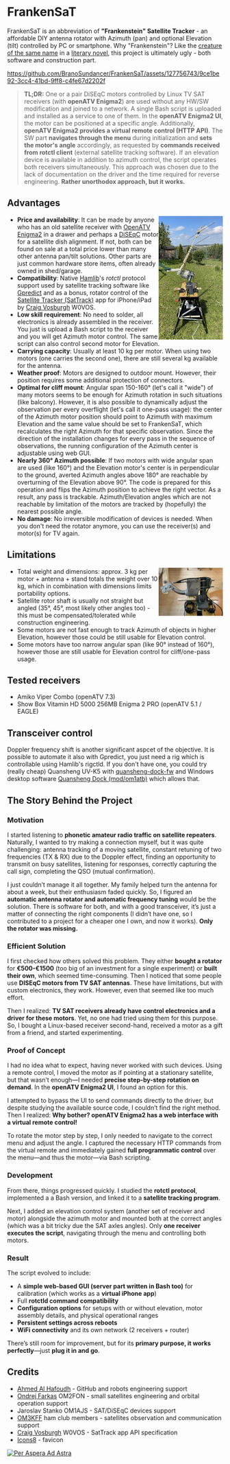 # FrankenSaT

FrankenSaT is an abbreviation of <b>"Frankenstein" Satellite Tracker</b> - an affordable DIY antenna rotator with Azimuth (pan) and optional Elevation (tilt) controlled by PC or smartphone. Why "Frankenstein"? Like the [creature of the same name](https://en.wikipedia.org/wiki/Frankenstein%27s_monster) in a [literary novel](https://en.wikipedia.org/wiki/Frankenstein), this project is ultimately ugly - both software and construction part.

https://github.com/BranoSundancer/FrankenSaT/assets/127756743/9ce1be92-3cc4-41bd-9ff8-c4fe67d2202f

> **TL;DR:** One or a pair DiSEqC motors controlled by Linux TV SAT receivers (with **openATV Enigma2**) are used without any HW/SW modification and joined to a network. A single Bash script is uploaded and installed as a service to one of them. In the **openATV Enigma2 UI**, the motor can be positioned at a specific angle. Additionally, **openATV Enigma2 provides a virtual remote control (HTTP API)**. The SW part **navigates through the menu** during initialization and **sets the motor's angle** accordingly, as requested by **commands received from rotctl client** (external satellite tracking software). If an elevation device is available in addition to azimuth control, the script operates both receivers simultaneously. This approach was chosen due to the lack of documentation on the driver and the time required for reverse engineering. **Rather unorthodox approach, but it works.**

## Advantages

[<img src="https://raw.githubusercontent.com/BranoSundancer/FrankenSaT/main/FrankenSaT.jpg" alt="FrankenSaT" title="FrankenSaT" width="150" align="right"/>](FrankenSaT.jpg)
* **Price and availability**: It can be made by anyone who has an old satellite receiver with [OpenATV Enigma2](https://github.com/openatv/enigma2) in a drawer and perhaps a [DiSEqC](https://en.wikipedia.org/wiki/DiSEqC) motor for a satellite dish alignment. If not, both can be found on sale at a total price lower than many other antenna pan/tilt solutions. Other parts are just common hardware store items, often already owned in shed/garage.
* **Compatibility**: Native [Hamlib](https://github.com/Hamlib/Hamlib)'s _rotctl_ protocol support used by satellite tracking software like [Gpredict](https://oz9aec.dk/gpredict/) and as a bonus, rotator control of the [Satellite Tracker (SatTrack)](https://apps.apple.com/us/app/satellite-tracker/id1438679383) app for iPhone/iPad by [Craig Vosburgh](https://www.linkedin.com/in/craigvosburgh) W0VOS.
* **Low skill requirement**: No need to solder, all electronics is already assembled in the receiver. You just is upload a Bash script to the receiver and you will get Azimuth motor control. The same script can also control second motor for Elevation.
* **Carrying capacity**: Usually at least 10 kg per motor. When using two motors (one carries the second one), there are still several kg available for the antenna.
* **Weather proof**: Motors are designed to outdoor mount. However, their position requires some additional protection of connectors.
* **Optimal for cliff mount**: Angular span 150-160° (let's call it "wide") of many motors seems to be enough for Azimuth rotation in such situations (like balcony). However, it is also possible to dynamically adjust the observation per every overflight (let's call it one-pass usage): the center of the Azimuth motor position should point to Azimuth with maximum Elevation and the same value should be set to FrankenSaT, which recalculates the right Azimuth for that specific observation. Since the direction of the installation changes for every pass in the sequence of observations, the running configuration of the Azimuth center is adjustable using web GUI.
* **Nearly 360° Azimuth possible**: If two motors with wide angular span are used (like 160°) and the Elevation motor's center is in perpendicular to the ground, averted Azimuth angles above 180° are reachable by overturning of the Elevation above 90°. The code is prepared for this operation and flips the Azimuth position to achieve the right vector. As a result, any pass is trackable. Azimuth/Elevation angles which are not reachable by limitation of the motors are tracked by (hopefully) the nearest possible angle.
* **No damage**: No irreversible modification of devices is needed. When you don't need the rotator anymore, you can use the receiver(s) and motor(s) for TV again.

## Limitations

[<img src="https://raw.githubusercontent.com/BranoSundancer/FrankenSaT/main/motors.jpg" alt="Azimuth and Elevation motors connected together" title="Azimuth and Elevation motors connected together" width="150" align="right"/>](motors.jpg)
* Total weight and dimensions: approx. 3 kg per motor + antenna + stand totals the weight over 10 kg, which in combination with dimensions limits portability options.
* Satellite rotor shaft is usually not straight but angled (35°, 45°, most likely other angles too) - this must be compensated/tolerated while construction engineering.
* Some motors are not fast enough to track Azimuth of objects in higher Elevation, however those could be still usable for Elevation control.
* Some motors have too narrow angular span (like 90° instead of 160°), however those are still usable for Elevation control for cliff/one-pass usage.

## Tested receivers

* Amiko Viper Combo (openATV 7.3)
* Show Box Vitamin HD 5000 256MB Enigma 2 PRO (openATV 5.1 / EAGLE)

## Transceiver control

Doppler frequency shift is  another significant aspcet of the objective. It is possible to automate it also with Gpredict, you just need a rig which is controllable using Hamlib's rigctld. If you don't have one, you could try (really cheap) Quansheng UV-K5 with [quansheng-dock-fw](https://github.com/nicsure/quansheng-dock-fw) and Windows desktop software [Quansheng Dock (mod/om1atb)](https://github.com/BranoSundancer/QuanshengDock-mod-om1atb/releases) which allows that.

## The Story Behind the Project

### Motivation

I started listening to **phonetic amateur radio traffic on satellite repeaters**. Naturally, I wanted to try making a connection myself, but it was quite challenging: antenna tracking of a moving satellite, constant retuning of two frequencies (TX & RX) due to the Doppler effect, finding an opportunity to transmit on busy satellites, listening for responses, correctly capturing the call sign, completing the QSO (mutual confirmation).

I just couldn’t manage it all together. My family helped turn the antenna for about a week, but their enthusiasm faded quickly. So, I figured an **automatic antenna rotator and automatic frequency tuning** would be the solution. There is software for both, and with a good transceiver, it’s just a matter of connecting the right components (I didn’t have one, so I contributed to a project for a cheaper one I own, and now it works). **Only the rotator was missing.**

### Efficient Solution

I first checked how others solved this problem. They either **bought a rotator** for **€500-€1500** (too big of an investment for a single experiment) or **built their own**, which seemed time-consuming. Then I noticed that some people use **DISEqC motors from TV SAT antennas**. These have limitations, but with custom electronics, they work. However, even that seemed like too much effort.

Then I realized: **TV SAT receivers already have control electronics and a driver for these motors**. Yet, no one had tried using them for this purpose. So, I bought a Linux-based receiver second-hand, received a motor as a gift from a friend, and started experimenting.

### Proof of Concept

I had no idea what to expect, having never worked with such devices. Using a remote control, I moved the motor as if pointing at a stationary satellite, but that wasn’t enough—I needed **precise step-by-step rotation on demand**. In the **openATV Enigma2 UI**, I found an option for this.

I attempted to bypass the UI to send commands directly to the driver, but despite studying the available source code, I couldn’t find the right method. Then I realized: **Why bother? openATV Enigma2 has a web interface with a virtual remote control!**

To rotate the motor step by step, I only needed to navigate to the correct menu and adjust the angle. I captured the necessary HTTP commands from the virtual remote and immediately gained **full programmatic control** over the menu—and thus the motor—via Bash scripting.

### Development

From there, things progressed quickly. I studied the **rotctl protocol**, implemented a a Bash version, and linked it to a **satellite tracking program**.

Next, I added an elevation control system (another set of receiver and motor) alongside the azimuth motor and mounted both at the correct angles (which was a bit tricky due the SAT axles angles). Only **one receiver executes the script**, navigating through the menu and controlling both motors.

### Result

The script evolved to include:

- A **simple web-based GUI (server part written in Bash too)** for calibration (which works as a **virtual iPhone app**)
- Full **rotctld command compatibility**
- **Configuration options** for setups with or without elevation, motor assembly details, and physical operational ranges
- **Persistent settings across reboots**
- **WiFi connectivity** and its own network (2 receivers + router)

There’s still room for improvement, but for its **primary purpose, it works perfectly**—just **plug it in and go**.

## Credits

* [Ahmed Al Hafoudh](https://www.linkedin.com/in/alhafoudh) - GitHub and robots engineering support
* [Ondrej Farkas](https://www.linkedin.com/in/ondrej-farkas-919b8519) OM2FON - small satellites engineering and orbital operation support
* Jaroslav Stanko OM1AJS - SAT/DiSEqC devices support
* [OM3KFF](https://om3kff.sk/) ham club members - satellites observation and communication support
* [Craig Vosburgh](https://www.linkedin.com/in/craigvosburgh) W0VOS - SatTrack app API specification
* [Icons8](https://icons8.com/) - favicon

[![Per Aspera Ad Astra](https://upload.wikimedia.org/wikipedia/commons/thumb/b/bf/Per_aspera_ad_astra%2C_1894.jpg/640px-Per_aspera_ad_astra%2C_1894.jpg)](https://simple.wikipedia.org/wiki/Per_aspera_ad_astra)

